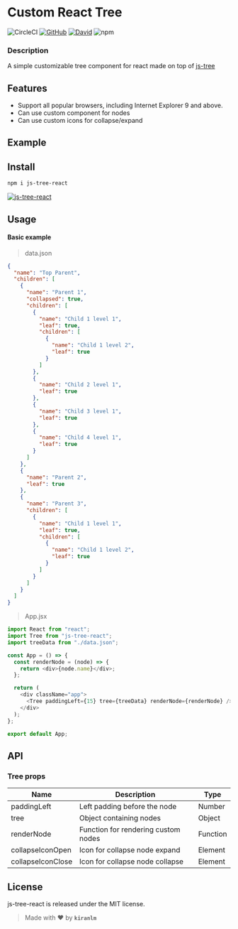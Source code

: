 # Custom React Tree

![CircleCI](https://img.shields.io/circleci/build/github/kiranlm/js-tree-react/main) [![GitHub](https://img.shields.io/github/license/kiranlm/js-tree-react)](https://github.com/kiranlm/js-tree-react/blob/main/LICENSE) [![David](https://img.shields.io/david/peer/kiranlm/js-tree-react)](https://github.com/kiranlm/js-tree-react/blob/main/package.json) ![npm](https://img.shields.io/npm/v/js-tree-react)

### Description

A simple customizable tree component for react made on top of [js-tree](https://www.npmjs.com/package/js-tree)

## Features

- Support all popular browsers, including Internet Explorer 9 and above.
- Can use custom component for nodes
- Can use custom icons for collapse/expand

## Example

## Install

```bash
npm i js-tree-react
```

[![js-tree-react](https://nodei.co/npm/js-tree-react.png)](https://npmjs.org/package/js-tree-react)

## Usage

#### Basic example

> data.json

```json
{
  "name": "Top Parent",
  "children": [
    {
      "name": "Parent 1",
      "collapsed": true,
      "children": [
        {
          "name": "Child 1 level 1",
          "leaf": true,
          "children": [
            {
              "name": "Child 1 level 2",
              "leaf": true
            }
          ]
        },
        {
          "name": "Child 2 level 1",
          "leaf": true
        },
        {
          "name": "Child 3 level 1",
          "leaf": true
        },
        {
          "name": "Child 4 level 1",
          "leaf": true
        }
      ]
    },
    {
      "name": "Parent 2",
      "leaf": true
    },
    {
      "name": "Parent 3",
      "children": [
        {
          "name": "Child 1 level 1",
          "leaf": true,
          "children": [
            {
              "name": "Child 1 level 2",
              "leaf": true
            }
          ]
        }
      ]
    }
  ]
}
```

> App.jsx

```javascript
import React from "react";
import Tree from "js-tree-react";
import treeData from "./data.json";

const App = () => {
  const renderNode = (node) => {
    return <div>{node.name}</div>;
  };

  return (
    <div className="app">
      <Tree paddingLeft={15} tree={treeData} renderNode={renderNode} />
    </div>
  );
};

export default App;
```

## API

### Tree props

| Name              | Description                         | Type     |
| ----------------- | ----------------------------------- | -------- |
| paddingLeft       | Left padding before the node        | Number   |
| tree              | Object containing nodes             | Object   |
| renderNode        | Function for rendering custom nodes | Function |
| collapseIconOpen  | Icon for collapse node expand       | Element  |
| collapseIconClose | Icon for collapse node collapse     | Element  |

## License

js-tree-react is released under the MIT license.

> Made with :heart: by **`kiranlm`**
